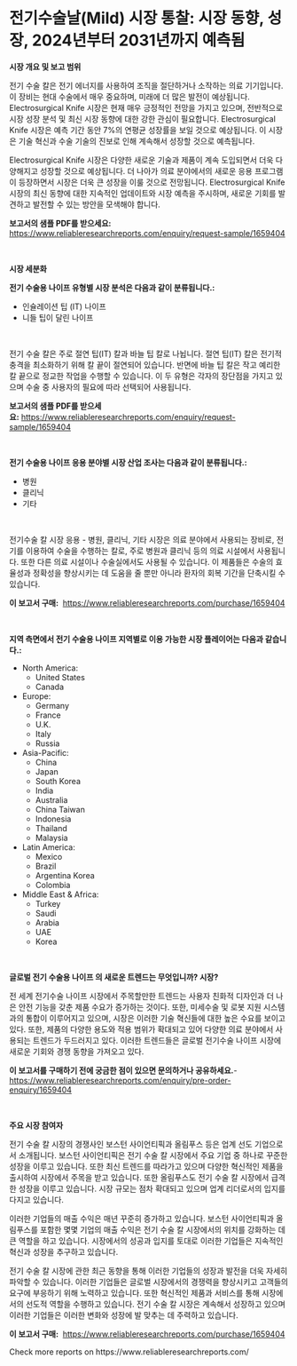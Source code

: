 <p><h1>전기수술날(Mild) 시장 통찰: 시장 동향, 성장, 2024년부터 2031년까지 예측됨</h1></p><p><strong>시장 개요 및 보고 범위</strong></p>
<p><p>전기 수술 칼은 전기 에너지를 사용하여 조직을 절단하거나 소작하는 의료 기기입니다. 이 장비는 현대 수술에서 매우 중요하며, 미래에 더 많은 발전이 예상됩니다. Electrosurgical Knife 시장은 현재 매우 긍정적인 전망을 가지고 있으며, 전반적으로 시장 성장 분석 및 최신 시장 동향에 대한 강한 관심이 필요합니다. Electrosurgical Knife 시장은 예측 기간 동안 7%의 연평균 성장률을 보일 것으로 예상됩니다. 이 시장은 기술 혁신과 수술 기술의 진보로 인해 계속해서 성장할 것으로 예측됩니다.</p><p>Electrosurgical Knife 시장은 다양한 새로운 기술과 제품이 계속 도입되면서 더욱 다양해지고 성장할 것으로 예상됩니다. 더 나아가 의료 분야에서의 새로운 응용 프로그램이 등장하면서 시장은 더욱 큰 성장을 이룰 것으로 전망됩니다. Electrosurgical Knife 시장의 최신 동향에 대한 지속적인 업데이트와 시장 예측을 주시하며, 새로운 기회를 발견하고 발전할 수 있는 방안을 모색해야 합니다.</p></p>
<p><strong>보고서의 샘플 PDF를 받으세요:</strong> <a href="https://www.reliableresearchreports.com/enquiry/request-sample/1659404">https://www.reliableresearchreports.com/enquiry/request-sample/1659404</a></p>
<p>&nbsp;</p>
<p><strong>시장 세분화</strong></p>
<p><strong>전기 수술용 나이프 유형별 시장 분석은 다음과 같이 분류됩니다.:</strong></p>
<p><ul><li>인슐레이션 팁 (IT) 나이프</li><li>니들 팁이 달린 나이프</li></ul></p>
<p>&nbsp;</p>
<p><p>전기 수술 칼은 주로 절연 팁(IT) 칼과 바늘 팁 칼로 나뉩니다. 절연 팁(IT) 칼은 전기적 충격을 최소화하기 위해 칼 끝이 절연되어 있습니다. 반면에 바늘 팁 칼은 작고 예리한 칼 끝으로 정교한 작업을 수행할 수 있습니다. 이 두 유형은 각자의 장단점을 가지고 있으며 수술 중 사용자의 필요에 따라 선택되어 사용됩니다.</p></p>
<p><strong>보고서의 샘플 PDF를 받으세요:</strong>&nbsp;<a href="https://www.reliableresearchreports.com/enquiry/request-sample/1659404">https://www.reliableresearchreports.com/enquiry/request-sample/1659404</a></p>
<p>&nbsp;</p>
<p><strong> 전기 수술용 나이프 응용 분야별 시장 산업 조사는 다음과 같이 분류됩니다.:</strong></p>
<p><ul><li>병원</li><li>클리닉</li><li>기타</li></ul></p>
<p>&nbsp;</p>
<p><p>전기수술 칼 시장 응용 - 병원, 클리닉, 기타 시장은 의료 분야에서 사용되는 장비로, 전기를 이용하여 수술을 수행하는 칼로, 주로 병원과 클리닉 등의 의료 시설에서 사용됩니다. 또한 다른 의료 시설이나 수술실에서도 사용될 수 있습니다. 이 제품들은 수술의 효율성과 정확성을 향상시키는 데 도움을 줄 뿐만 아니라 환자의 회복 기간을 단축시킬 수 있습니다.</p></p>
<p><strong>이 보고서 구매:</strong>&nbsp; <a href="https://www.reliableresearchreports.com/purchase/1659404">https://www.reliableresearchreports.com/purchase/1659404</a></p>
<p>&nbsp;</p>
<p><strong>지역 측면에서 전기 수술용 나이프 지역별로 이용 가능한 시장 플레이어는 다음과 같습니다.:</strong></p>
<p><ul>
    <li>
        North America:
        <ul>
            <li>United States</li>
            <li>Canada</li>
        </ul>
    </li>
    <li>
        Europe:
        <ul>
            <li>Germany</li>
            <li>France</li>
            <li>U.K.</li>
            <li>Italy</li>
            <li>Russia</li>
        </ul>
    </li>
    <li>
        Asia-Pacific:
        <ul>
            <li>China</li>
            <li>Japan</li>
            <li>South Korea</li>
            <li>India</li>
            <li>Australia</li>
            <li>China Taiwan</li>
            <li>Indonesia</li>
            <li>Thailand</li>
            <li>Malaysia</li>
        </ul>
    </li>
    <li>
        Latin America:
        <ul>
            <li>Mexico</li>
            <li>Brazil</li>
            <li>Argentina Korea</li>
            <li>Colombia</li>
        </ul>
    </li>
    <li>
        Middle East & Africa:
        <ul>
            <li>Turkey</li>
            <li>Saudi</li>
            <li>Arabia</li>
            <li>UAE</li>
            <li>Korea</li>
        </ul>
    </li>
    </ul></p>
<p>&nbsp;</p>
<p><strong>글로벌 전기 수술용 나이프 의 새로운 트렌드는 무엇입니까? 시장?</strong></p>
<p><p>전 세계 전기수술 나이프 시장에서 주목할만한 트렌드는 사용자 친화적 디자인과 더 나은 안전 기능을 갖춘 제품 수요가 증가하는 것이다. 또한, 미세수술 및 로봇 지원 시스템과의 통합이 이루어지고 있으며, 시장은 이러한 기술 혁신들에 대한 높은 수요를 보이고 있다. 또한, 제품의 다양한 용도와 적용 범위가 확대되고 있어 다양한 의료 분야에서 사용되는 트렌드가 두드러지고 있다. 이러한 트렌드들은 글로벌 전기수술 나이프 시장에 새로운 기회와 경쟁 동향을 가져오고 있다.</p></p>
<p><strong>이 보고서를 구매하기 전에 궁금한 점이 있으면 문의하거나 공유하세요.</strong>- <a href="https://www.reliableresearchreports.com/enquiry/pre-order-enquiry/1659404">https://www.reliableresearchreports.com/enquiry/pre-order-enquiry/1659404</a></p>
<p>&nbsp;</p>
<p><strong>주요 시장 참여자</strong></p>
<p><p>전기 수술 칼 시장의 경쟁사인 보스턴 사이언티픽과 올림푸스 등은 업계 선도 기업으로서 소개됩니다. 보스턴 사이언티픽은 전기 수술 칼 시장에서 주요 기업 중 하나로 꾸준한 성장을 이루고 있습니다. 또한 최신 트렌드를 따라가고 있으며 다양한 혁신적인 제품을 출시하여 시장에서 주목을 받고 있습니다. 또한 올림푸스도 전기 수술 칼 시장에서 급격한 성장을 이루고 있습니다. 시장 규모는 점차 확대되고 있으며 업계 리더로서의 입지를 다지고 있습니다.</p><p>이러한 기업들의 매출 수익은 매년 꾸준히 증가하고 있습니다. 보스턴 사이언티픽과 올림푸스를 포함한 몇몇 기업의 매출 수익은 전기 수술 칼 시장에서의 위치를 강화하는 데 큰 역할을 하고 있습니다. 시장에서의 성공과 입지를 토대로 이러한 기업들은 지속적인 혁신과 성장을 추구하고 있습니다.</p><p>전기 수술 칼 시장에 관한 최근 동향을 통해 이러한 기업들의 성장과 발전을 더욱 자세히 파악할 수 있습니다. 이러한 기업들은 글로벌 시장에서의 경쟁력을 향상시키고 고객들의 요구에 부응하기 위해 노력하고 있습니다. 또한 혁신적인 제품과 서비스를 통해 시장에서의 선도적 역할을 수행하고 있습니다. 전기 수술 칼 시장은 계속해서 성장하고 있으며 이러한 기업들은 이러한 변화와 성장에 발 맞추는 데 주력하고 있습니다.</p></p>
<p><strong>이 보고서 구매:</strong>&nbsp;&nbsp;<a href="https://www.reliableresearchreports.com/purchase/1659404">https://www.reliableresearchreports.com/purchase/1659404</a></p>
<p>Check more reports on https://www.reliableresearchreports.com/</p>
